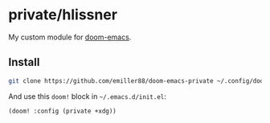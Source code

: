 # private/hlissner

My custom module for [doom-emacs](https://github.com/hlissner/doom-emacs).

## Install

``` sh
git clone https://github.com/emiller88/doom-emacs-private ~/.config/doom
```

And use this `doom!` block in `~/.emacs.d/init.el`:

```emacs-lisp
(doom! :config (private +xdg))
```

